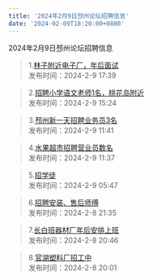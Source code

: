 ```yaml
---
title: '2024年2月9日邳州论坛招聘信息'
date: '2024-02-09T18:20:00+0800'
---
```

2024年2月9日邳州论坛招聘信息
<!--more-->
>1.[林子附近电子厂，年后面试](https://www.pzzc.net/forum.php?mod=viewthread&tid=10388938)<br>
>发布时间：2024-2-9 17:39

>2.[招聘小学语文老师1名，桃花岛附近](https://www.pzzc.net/forum.php?mod=viewthread&tid=10388931)<br>
>发布时间：2024-2-9 15:24

>3.[邳州新一天招聘业务员3名](https://www.pzzc.net/forum.php?mod=viewthread&tid=10388921)<br>
>发布时间：2024-2-9 11:41

>4.[水果超市招聘营业员数名](https://www.pzzc.net/forum.php?mod=viewthread&tid=10388920)<br>
>发布时间：2024-2-9 11:37

>5.[招学徒](https://www.pzzc.net/forum.php?mod=viewthread&tid=10388904)<br>
>发布时间：2024-2-9 05:47

>6.[招聘安装、售后师傅](https://www.pzzc.net/forum.php?mod=viewthread&tid=10388897)<br>
>发布时间：2024-2-8 21:35

>7.[长白班器材厂年后安排上班](https://www.pzzc.net/forum.php?mod=viewthread&tid=10388895)<br>
>发布时间：2024-2-8 20:46

>8.[官湖塑料厂招工中](https://www.pzzc.net/forum.php?mod=viewthread&tid=10388893)<br>
>发布时间：2024-2-8 20:01

